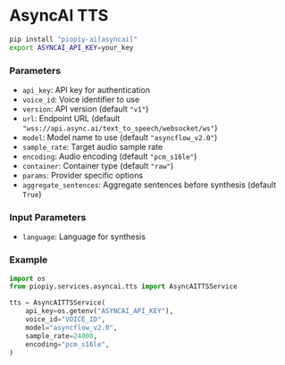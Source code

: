 # AsyncAI TTS

```bash
pip install "piopiy-ai[asyncai]"
export ASYNCAI_API_KEY=your_key
```

### Parameters

- `api_key`: API key for authentication
- `voice_id`: Voice identifier to use
- `version`: API version (default `"v1"`)
- `url`: Endpoint URL (default `"wss://api.async.ai/text_to_speech/websocket/ws"`)
- `model`: Model name to use (default `"asyncflow_v2.0"`)
- `sample_rate`: Target audio sample rate
- `encoding`: Audio encoding (default `"pcm_s16le"`)
- `container`: Container type (default `"raw"`)
- `params`: Provider specific options
- `aggregate_sentences`: Aggregate sentences before synthesis (default `True`)

### Input Parameters

- `language`: Language for synthesis

### Example

```python
import os
from piopiy.services.asyncai.tts import AsyncAITTSService

tts = AsyncAITTSService(
    api_key=os.getenv("ASYNCAI_API_KEY"),
    voice_id="VOICE_ID",
    model="asyncflow_v2.0",
    sample_rate=24000,
    encoding="pcm_s16le",
)
```
